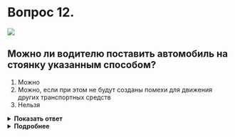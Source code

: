 # Вопрос 12.

![](https://s.drom.ru/i24227/pdd/tickets/2016/1542608939.jpg)

## Можно ли водителю поставить автомобиль на стоянку указанным способом?

1. Можно
2. Можно, если при этом не будут созданы помехи для движения других транспортных средств
3. Нельзя

<details>
<summary><b>Показать ответ</b></summary>
Правильный ответ: 3
</details>
<details>
<summary><b>Подробнее</b></summary>
Стоянка под углом к краю проезжей части запрещается, за исключением тех мест, конфигурация которых допускает иное расположение (местное уширение проезжей части), обозначенных соответствующими знаками и разметкой.
(Пункт 12.2 ПДД)
</details>